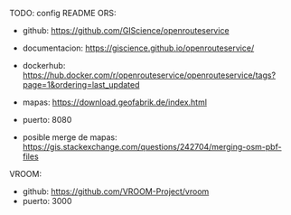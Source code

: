 TODO: config README
ORS:
- github: https://github.com/GIScience/openrouteservice
- documentacion: https://giscience.github.io/openrouteservice/
- dockerhub: https://hub.docker.com/r/openrouteservice/openrouteservice/tags?page=1&ordering=last_updated
- mapas: https://download.geofabrik.de/index.html
- puerto: 8080

- posible merge de mapas: https://gis.stackexchange.com/questions/242704/merging-osm-pbf-files

VROOM:
- github: https://github.com/VROOM-Project/vroom
- puerto: 3000